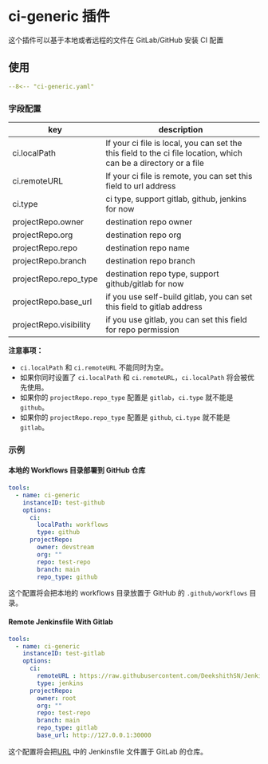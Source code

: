 # ci-generic 插件

这个插件可以基于本地或者远程的文件在 GitLab/GitHub 安装 CI 配置

## 使用

``` yaml
--8<-- "ci-generic.yaml"
```

### 字段配置

| key                    | description                                                                                                      |
| ----                   | ----                                                                                                             |
| ci.localPath           | If your ci file is local, you can set the this field to the ci file location, which can be a directory or a file |
| ci.remoteURL           | If your ci file is remote, you can set this field to url address                                                 |
| ci.type                | ci type, support gitlab, github, jenkins for now                                                                 |
| projectRepo.owner      | destination repo owner                                                                                           |
| projectRepo.org        | destination repo org                                                                                             |
| projectRepo.repo       | destination repo name                                                                                            |
| projectRepo.branch     | destination repo branch                                                                                          |
| projectRepo.repo_type  | destination repo type, support github/gitlab for now                                                             |
| projectRepo.base_url   | if you use self-build gitlab, you can set this field to gitlab address                                           |
| projectRepo.visibility | if you use gitlab, you can set this field for repo permission                                                    |

**注意事项：**

- `ci.localPath` 和 `ci.remoteURL` 不能同时为空。
- 如果你同时设置了 `ci.localPath` 和 `ci.remoteURL`，`ci.localPath` 将会被优先使用。
- 如果你的 `projectRepo.repo_type` 配置是 `gitlab`，`ci.type` 就不能是 `github`。
- 如果你的 `projectRepo.repo_type` 配置是 `github`, `ci.type` 就不能是 `gitlab`。

### 示例

#### 本地的 Workflows 目录部署到 GitHub 仓库

```yaml
tools:
  - name: ci-generic
    instanceID: test-github
    options:
      ci:
        localPath: workflows
        type: github
      projectRepo:
        owner: devstream
        org: ""
        repo: test-repo
        branch: main
        repo_type: github
```

这个配置将会把本地的 workflows 目录放置于 GitHub 的 `.github/workflows` 目录。

#### Remote Jenkinsfile With Gitlab

```yaml
tools:
  - name: ci-generic
    instanceID: test-gitlab
    options:
      ci:
        remoteURL : https://raw.githubusercontent.com/DeekshithSN/Jenkinsfile/inputTest/Jenkinsfile
        type: jenkins
      projectRepo:
        owner: root
        org: ""
        repo: test-repo
        branch: main
        repo_type: gitlab
        base_url: http://127.0.0.1:30000
```

这个配置将会把[URL](https://raw.githubusercontent.com/DeekshithSN/Jenkinsfile/inputTest/Jenkinsfile) 中的 Jenkinsfile 文件置于 GitLab 的仓库。